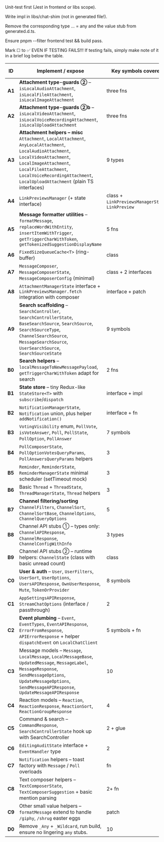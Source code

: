 Unit-test first (Jest in frontend or libs scope).

Write impl in libs/chat-shim (not in generated file!).

Remove the corresponding type … = any and the value stub from generated.d.ts.

Ensure pnpm --filter frontend test && build pass.

Mark ☐ to ✅ EVEN IF TESTING FAILS!!! If testing fails, simply make note of it in a brief log below the table.

| ID     | Implement / expose                                                                                                                                                                                                                                                    | Key symbols covered                               | Est LOC |     |
| ------ | --------------------------------------------------------------------------------------------------------------------------------------------------------------------------------------------------------------------------------------------------------------------- | ------------------------------------------------- | ------- |-----|
| **A1** | **Attachment type-guards ②** – `isLocalAudioAttachment`, `isLocalFileAttachment`, `isLocalImageAttachment`                                                                                                                                                            | three fns                                         | 90      |  ☐  |
| **A2** | **Attachment type-guards ②b** – `isLocalVideoAttachment`, `isLocalVoiceRecordingAttachment`, `isLocalUploadAttachment`                                                                                                                                                | three fns                                         | 90      |  ☐  |
| **A3** | **Attachment helpers – misc**<br>`Attachment`, `LocalAttachment`, `AnyLocalAttachment`, `LocalAudioAttachment`, `LocalVideoAttachment`, `LocalImageAttachment`, `LocalFileAttachment`, `LocalVoiceRecordingAttachment`, `LocalUploadAttachment` (plain TS interfaces) | 9 types                                           | 60      |  ☐  |
| **A4** | `LinkPreviewsManager` (+ state interface)                                                                                                                                                                                                                             | class + `LinkPreviewsManagerState`, `LinkPreview` | 110     |  ☐  |
| **A5** | **Message formatter utilities** – `formatMessage`, `replaceWordWithEntity`, `insertItemWithTrigger`, `getTriggerCharWithToken`, `getTokenizedSuggestionDisplayName`                                                                                                   | 5 fns                                             | 110     |  ☐  |
| **A6** | `FixedSizeQueueCache<T>` (ring-buffer)                                                                                                                                                                                                                                | class                                             | 80      |  ☐  |
| **A7** | `MessageComposer`, `MessageComposerState`, `MessageComposerConfig` (minimal)                                                                                                                                                                                          | class + 2 interfaces                              | 110     |  ☐  |
| **A8** | `AttachmentManagerState` interface + `LinkPreviewsManager.fetch` integration with composer                                                                                                                                                                            | interface + patch                                 | 80      |  ☐  |
| **A9** | **Search scaffolding** – `SearchController`, `SearchControllerState`, `BaseSearchSource`, `SearchSource`, `SearchSourceType`, `ChannelSearchSource`, `MessageSearchSource`, `UserSearchSource`, `SearchSourceState`                                                   | 9 symbols                                         | 90      |  ☐  |
| **B0** | **Search helpers** – `localMessageToNewMessagePayload`, `getTriggerCharWithToken` adapt for search                                                                                                                                                                    | 2 fns                                             | 60      |  ☐  |
| **B1** | **State store** – tiny Redux-like `StateStore<T>` with `subscribe`/`dispatch`                                                                                                                                                                                         | interface + impl                                  | 100     |  ☐  |
| **B2** | `NotificationManagerState`, `Notification` union, plus helper `addNotification()`                                                                                                                                                                                     | interface + fn                                    | 90      |  ☐  |
| **B3** | `VotingVisibility` enum, `PollVote`, `isVoteAnswer`, `Poll`, `PollState`, `PollOption`, `PollAnswer`                                                                                                                                                                  | 7 symbols                                         | 90      |  ☐  |
| **B4** | `PollComposerState`, `PollOptionVotesQueryParams`, `PollAnswersQueryParams` helpers                                                                                                                                                                                   | 3                                                 | 60      |  ☐  |
| **B5** | `Reminder`, `ReminderState`, `ReminderManagerState` minimal scheduler (setTimeout mock)                                                                                                                                                                               | 3                                                 | 100     |  ☐  |
| **B6** | Basic `Thread` + `ThreadState`, `ThreadManagerState`, `Thread` helpers                                                                                                                                                                                                | 3                                                 | 100     |  ☐  |
| **B7** | **Channel filtering/sorting**<br>`ChannelFilters`, `ChannelSort`, `ChannelSortBase`, `ChannelOptions`, `ChannelQueryOptions`                                                                                                                                          | 5                                                 | 90      |  ☐  |
| **B8** | Channel API stubs ① – types only: `ChannelAPIResponse`, `ChannelResponse`, `ChannelConfigWithInfo`                                                                                                                                                                    | 3 types                                           | 40      |  ☐  |
| **B9** | Channel API stubs ② – runtime helpers: `ChannelState` (class with basic unread count)                                                                                                                                                                                 | class                                             | 100     |  ☐  |
| **C0** | **User & auth** – `User`, `UserFilters`, `UserSort`, `UserOptions`, `UsersAPIResponse`, `OwnUserResponse`, `Mute`, `TokenOrProvider`                                                                                                                                  | 8 symbols                                         | 90      |  ☐  |
| **C1** | `AppSettingsAPIResponse`, `StreamChatOptions` (interface / passthrough)                                                                                                                                                                                               | 2                                                 | 40      |  ☐  |
| **C2** | **Event plumbing** – `Event`, `EventTypes`, `EventAPIResponse`, `ErrorFromResponse`, `APIErrorResponse` + helper `dispatchEvent` on `LocalChatClient`                                                                                                                 | 5 symbols + fn                                    | 110     |  ☐  |
| **C3** | Message models – `Message`, `LocalMessage`, `LocalMessageBase`, `UpdatedMessage`, `MessageLabel`, `MessageResponse`, `SendMessageOptions`, `UpdateMessageOptions`, `SendMessageAPIResponse`, `UpdateMessageAPIResponse`                                               | 10                                                | 110     |  ☐  |
| **C4** | Reaction models – `Reaction`, `ReactionResponse`, `ReactionSort`, `ReactionGroupResponse`                                                                                                                                                                             | 4                                                 | 80      |  ☐  |
| **C5** | Command & search – `CommandResponse`, `SearchControllerState` hook up with SearchController                                                                                                                                                                           | 2 + glue                                          | 80      |  ☐  |
| **C6** | `EditingAuditState` interface + `EventHandler` type                                                                                                                                                                                                                   | 2                                                 | 40      |  ☐  |
| **C7** | `Notification` helpers – toast factory with `Message` / `Poll` overloads                                                                                                                                                                                              | fn                                                | 100     |  ☐  |
| **C8** | Text composer helpers – `TextComposerState`, `TextComposerSuggestion` + basic mention parsing                                                                                                                                                                         | 2+ fn                                             | 110     |  ☐  |
| **C9** | Other small value helpers – `formatMessage` extend to handle `/giphy`, `/shrug` easter eggs                                                                                                                                                                           | patch                                             | 60      |  ☐  |
| **D0** | Remove `_Any` + `_Wildcard`, run build, ensure no lingering `any` stubs.                                                                                                                                                                                              | 10                                                |         |  ☐  |

